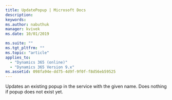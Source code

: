```yaml
---
title: UpdatePopup | Microsoft Docs
description: 
keywords:
ms.author: nabuthuk
manager: kvivek
ms.date: 10/01/2019

ms.suite: ""
ms.tgt_pltfrm: ""
ms.topic: "article"
applies_to: 
  - "Dynamics 365 (online)"
  - "Dynamics 365 Version 9.x"
ms.assetid: 098fa94e-dd75-4d9f-9f0f-f8d56eb59525
---
```


Updates an existing popup in the service with the given name. Does nothing if popup does not exist yet.
